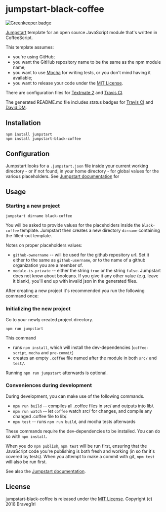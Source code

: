 # jumpstart-black-coffee

[![Greenkeeper badge](https://badges.greenkeeper.io/braveg1rl/jumpstart-black-coffee.svg)](https://greenkeeper.io/)

[Jumpstart](https://github.com/braveg1rl/jumpstart) template for an open source JavaScript module that's written in CoffeeScript.

This template assumes:

* you're using GitHub;
* you want the GitHub repository name to be the same as the npm module name;
* you want to use [Mocha](http://mochajs.org/) for writing tests, or you don't mind having it available;
* you want to release your code under the [MIT License](http://opensource.org/licenses/MIT).

There are configuration files for [Textmate 2](https://macromates.com/) and [Travis CI](https://travis-ci.org/).

The generated README.md file includes status badges for [Travis CI](https://travis-ci.org/) and [David DM](https://david-dm.org/).

## Installation

```shell
npm install jumpstart
npm install jumpstart-black-coffee
```

## Configuration
Jumpstart looks for a `.jumpstart.json` file inside your current working directory - or if not found, in your home directory - for global values for the various placeholders.
See [Jumpstart documentation](https://github.com/braveg1rl/jumpstart) for

## Usage

### Starting a new project

```
jumpstart dirname black-coffee
```

You will be asked to provide values for the placeholders inside the `black-coffee` template. Jumpstart then creates a new directory `dirname` containing the filled-out template.

Notes on proper placeholders values:

* `github-ownername` -- will be used for the github repository url. Set it either to the same as `github-username`, or to the name of a github organization you are a member of.
* `module-is-private` -- either the string `true` or the string `false`. Jumpstart does not know about booleans. If you give it any other value (e.g. leave it blank), you'll end up with invalid json in the generated files.

After creating a new project it's recommended you run the following command once:

### Initializing the new project

Go to your newly created project directory.

```
npm run jumpstart
```

This command

  * runs `npm install`, which will install the dev-dependencies (`coffee-script`, `mocha` and `pre-commit`)
  * creates an empty `.coffee` file named after the module in both `src/` and `test/`.

Running `npm run jumpstart` afterwards is optional.

### Conveniences during development

During development, you can make use of the following commands.

  * `npm run build` -- compiles all .coffee files in src/ and outputs into lib/.
  * `npm run watch` -- let `coffee` watch src/ for changes, and compile any changed .coffee file to lib/.
  * `npm test` -- runs `npm run build`, and mocha tests afterwards

These commands require the dev-dependencies to be installed. You can do so with `npm install`.

When you do `npm publish`, `npm test` will be run first, ensuring that the JavaScript code you're publishing is both fresh and working (in so far it's covered by tests).
When you attempt to make a commit with git, `npm test` will also be run first.

See also the [Jumpstart documentation](https://github.com/braveg1rl/jumpstart).

## License

jumpstart-black-coffee is released under the [MIT License](http://opensource.org/licenses/MIT).
Copyright (c) 2016 Braveg1rl
